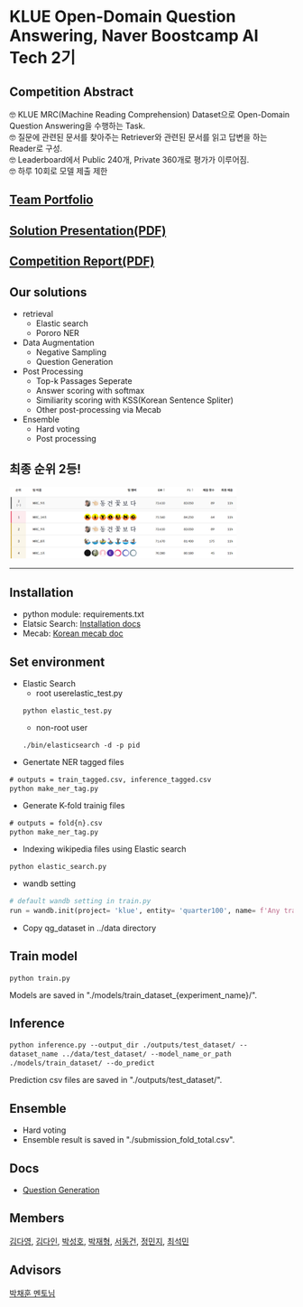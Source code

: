 # KLUE Open-Domain Question Answering, Naver Boostcamp AI Tech 2기

## Competition Abstract

🤓 KLUE MRC(Machine Reading Comprehension) Dataset으로 Open-Domain Question Answering을 수행하는 Task.  
🤓 질문에 관련된 문서를 찾아주는 Retriever와 관련된 문서를 읽고 답변을 하는 Reader로 구성.  
🤓 Leaderboard에서 Public 240개, Private 360개로 평가가 이루어짐.  
🤓 하루 10회로 모델 제출 제한

## [Team Portfolio](https://naem1023.notion.site/ODQA-4be47dae144f479fb70431181cdd1cbc)

## [Solution Presentation(PDF)](competition_results/ODQA_2등_솔루션(9조)발표자료.pdf)

## [Competition Report(PDF)](competition_results/Competition%20Report.pdf)

## Our solutions

- retrieval
  - Elastic search
  - Pororo NER
- Data Augmentation
  - Negative Sampling
  - Question Generation
- Post Processing
  - Top-k Passages Seperate
  - Answer scoring with softmax
  - Similiarity scoring with KSS(Korean Sentence Spliter)
  - Other post-processing via Mecab
- Ensemble
  - Hard voting
  - Post processing

## 최종 순위 2등!

<img src="competition_results/capture.png" width="80%">

---

## Installation

- python module: requirements.txt
- Elatsic Search: [Installation docs](https://www.elastic.co/guide/en/elasticsearch/reference/current/targz.html)
- Mecab: [Korean mecab doc](https://bitbucket.org/eunjeon/mecab-ko-dic/src/master/)

## Set environment

- Elastic Search
  - root userelastic_test.py
  ```
  python elastic_test.py
  ```
  - non-root user
  ```
  ./bin/elasticsearch -d -p pid
  ```
- Genertate NER tagged files

```
# outputs = train_tagged.csv, inference_tagged.csv
python make_ner_tag.py
```

- Generate K-fold trainig files

```
# outputs = fold{n}.csv
python make_ner_tag.py
```

- Indexing wikipedia files using Elastic search

```
python elastic_search.py
```

- wandb setting

```python
# default wandb setting in train.py
run = wandb.init(project= 'klue', entity= 'quarter100', name= f'Any training name')
```

- Copy qg_dataset in ../data directory

## Train model

```
python train.py
```

Models are saved in "./models/train_dataset\_{experiment_name}/".

## Inference

```
python inference.py --output_dir ./outputs/test_dataset/ --dataset_name ../data/test_dataset/ --model_name_or_path ./models/train_dataset/ --do_predict
```

Prediction csv files are saved in "./outputs/test_dataset/".

## Ensemble

- Hard voting
- Ensemble result is saved in "./submission_fold_total.csv".

## Docs

- [Question Generation](question_generation/README.md)

## Members

[김다영](https://github.com/keemdy), [김다인](https://github.com/danny980521), [박성호](https://github.com/naem1023), [박재형](https://github.com/Jay-Ppark), [서동건](https://github.com/donggunseo), [정민지](https://github.com/minji-o-j), [최석민](https://github.com/RockMiin)

## Advisors

[박채훈 멘토님](https://github.com/ddehun)
